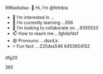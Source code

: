 996adsdsa- 👋 Hi, I’m @fetnbia
- 👀 I’m interested in ...
- 🌱 I’m currently learning ...556
- 💞️ I’m looking to collaborate on ...9355533
- 📫 How to reach me ...fghdsfdsf
- 😄 Pronouns: ...dssd,k.
- ⚡ Fun fact: ...225dss546
6453654152
<!---54asds545
fetnbia/fetnbia is a ✨ special ✨ reposisdftory besdfcause its `README.md` 6262(this f543543ile) appears on your GitHub profile.
You can click the Preview link to take a look at yo53ur changes.653
--->dfg20
365
